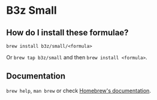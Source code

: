 # B3z Small

## How do I install these formulae?
`brew install b3z/small/<formula>`

Or `brew tap b3z/small` and then `brew install <formula>`.

## Documentation
`brew help`, `man brew` or check [Homebrew's documentation](https://docs.brew.sh).
